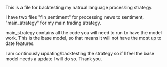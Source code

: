 This is a file for backtesting my natrual language processing strategy.

I have two files "fin_sentiment" for processing news to sentiment, "main_strategy" for my main trading strategy.

main_strategy contains all the code you will need to run to have the model work. This is the base model, so that means it will not have the most up to date features.

I am continously updating/backtesting the strategy so if I feel the base model needs a update I will do so. Thank you.
